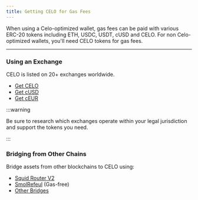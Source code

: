```yaml
---
title: Getting CELO for Gas Fees
---
```


When using a Celo-optimized wallet, gas fees can be paid with various ERC-20 tokens including ETH, USDC, USDT, cUSD and CELO. For non Celo-optimized wallets, you'll need CELO tokens for gas fees.

---

### Using an Exchange

CELO is listed on 20+ exchanges worldwide. 

- [Get CELO](https://coinmarketcap.com/currencies/celo/)
- [Get cUSD](https://coinmarketcap.com/currencies/celo-dollar/)
- [Get cEUR](https://coinmarketcap.com/currencies/celo-euro/)

:::warning

Be sure to research which exchanges operate within your legal jurisdiction and support the tokens you need.

:::

### Bridging from Other Chains

Bridge assets from other blockchains to CELO using:

- [Squid Router V2](https://v2.app.squidrouter.com/?chains=10%2C42220&tokens=0xeeeeeeeeeeeeeeeeeeeeeeeeeeeeeeeeeeeeeeee%2C0x471ece3750da237f93b8e339c536989b8978a438)
- [SmolRefeul](https://smolrefuel.com/?outboundChain=42220) (Gas-free)
- [Other Bridges](./bridges.md)